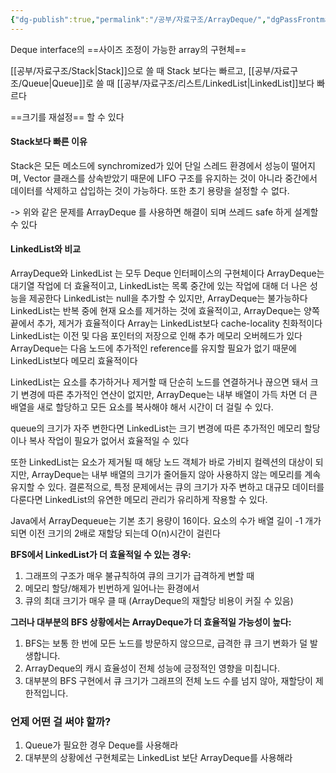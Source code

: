 ```yaml
---
{"dg-publish":true,"permalink":"/공부/자료구조/ArrayDeque/","dgPassFrontmatter":true}
---
```



Deque interface의 ==사이즈 조정이 가능한 array의 구현체==

 [[공부/자료구조/Stack\|Stack]]으로 쓸 때 Stack 보다는 빠르고, [[공부/자료구조/Queue\|Queue]]로 쓸 때 [[공부/자료구조/리스트/LinkedList\|LinkedList]]보다 빠르다
 
==크기를 재설정== 할 수 있다

#### Stack보다 빠른 이유
Stack은 모든 메소드에 synchromized가 있어 단일 스레드 환경에서 성능이 떨어지며, Vector 클래스를 상속받았기 때문에 LIFO 구조를 유지하는 것이 아니라 중간에서 데이터를 삭제하고 삽입하는 것이 가능하다. 또한 초기 용량을 설정할 수 없다.

-> 위와 같은 문제를 ArrayDeque 를 사용하면 해결이 되며 쓰레드 safe 하게 설계할 수 있다

#### LinkedList와 비교

ArrayDeque와 LinkedList 는 모두 Deque 인터페이스의 구현체이다
ArrayDeque는 대기열 작업에 더 효율적이고, LinkedList는 목록 중간에 있는 작업에 대해 더 나은 성능을 제공한다
LinkedList는 null을 추가할 수 있지만, ArrayDeque는 불가능하다
LinkedList는 반복 중에 현재 요소를 제거하는 것에 효율적이고, ArrayDeque는 양쪽 끝에서 추가, 제거가 효율적이다
Array는 LinkedList보다 cache-locality 친화적이다
LinkedList는 이전 및 다음 포인터의 저장으로 인해 추가 메모리 오버헤드가 있다
ArrayDeque는 다음 노드에 추가적인 reference를 유지할 필요가 없기 때문에 LinkedList보다 메모리 효율적이다

LinkedList는 요소를 추가하거나 제거할 때 단순히 노드를 연결하거나 끊으면 돼서 크기 변경에 따른 추가적인 연산이 없지만, ArrayDeque는 내부 배열이 가득 차면 더 큰 배열을 새로 할당하고 모든 요소를 복사해야 해서 시간이 더 걸릴 수 있다.

queue의 크기가 자주 변한다면 LinkedList는 크기 변경에 따른 추가적인 메모리 할당이나 복사 작업이 필요가 없어서 효율적일 수 있다

또한 LinkedList는 요소가 제거될 때 해당 노드 객체가 바로 가비지 컬렉션의 대상이 되지만, ArrayDeque는 내부 배열의 크기가 줄어들지 않아 사용하지 않는 메모리를 계속 유지할 수 있다. 결론적으로, 특정 문제에서는 큐의 크기가 자주 변하고 대규모 데이터를 다룬다면 LinkedList의 유연한 메모리 관리가 유리하게 작용할 수 있다.

Java에서 ArrayDequeue는 기본 초기 용량이 16이다. 요소의 수가 배열 길이 -1 개가 되면 이전 크기의 2배로 재할당 되는데 O(n)시간이 걸린다

**BFS에서 LinkedList가 더 효율적일 수 있는 경우:**

1. 그래프의 구조가 매우 불규칙하여 큐의 크기가 급격하게 변할 때
2. 메모리 할당/해제가 빈번하게 일어나는 환경에서
3. 큐의 최대 크기가 매우 클 때 (ArrayDeque의 재할당 비용이 커질 수 있음)

**그러나 대부분의 BFS 상황에서는 ArrayDeque가 더 효율적일 가능성이 높다:**

1. BFS는 보통 한 번에 모든 노드를 방문하지 않으므로, 급격한 큐 크기 변화가 덜 발생합니다.
2. ArrayDeque의 캐시 효율성이 전체 성능에 긍정적인 영향을 미칩니다.
3. 대부분의 BFS 구현에서 큐 크기가 그래프의 전체 노드 수를 넘지 않아, 재할당이 제한적입니다.
### 언제 어떤 걸 써야 할까?
1. Queue가 필요한 경우 Deque를 사용해라
2. 대부분의 상황에선 구현체로는 LinkedList 보단 ArrayDeque를 사용해라